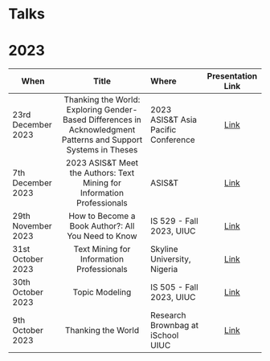 # Talks

# 2023

| When  |Title | Where     |  Presentation Link |
|----------|:-------------:|:------|:------:|
| 23rd December 2023 | Thanking the World: Exploring Gender- Based Differences in Acknowledgment Patterns and Support Systems in Theses |2023 ASIS&T Asia Pacific Conference| [Link](https://github.com/manika-lamba/talks/blob/main/2023/Thanking%20the%20World.pdf) 
| 7th December 2023 | 2023 ASIS&T Meet the Authors: Text Mining for Information Professionals | ASIS&T | [Link](https://github.com/manika-lamba/talks/blob/main/2023/Text%20Mining%20for%20Information%20Professionals.pdf)
| 29th November 2023 | How to Become a Book Author?: All You Need to Know | IS 529 - Fall 2023, UIUC| [Link](https://www.canva.com/design/DAF1jtPq0oA/bw3DOuM6IKnZR0MkvOJsVA/view?utm_content=DAF1jtPq0oA&utm_campaign=designshare&utm_medium=link&utm_source=editor)
| 31st October 2023 | Text Mining for Information Professionals  | Skyline University, Nigeria | [Link](https://www.canva.com/design/DAFynm0krd0/6iDdLBI4eGZ7jszsEM9Njg/edit?utm_content=DAFynm0krd0&utm_campaign=designshare&utm_medium=link2&utm_source=sharebutton) |
| 30th October 2023 | Topic Modeling | IS 505 - Fall 2023, UIUC| [Link](https://manika-lamba.github.io/talks/2023/topic-modeling/#/title-slide)|
| 9th October 2023 |  Thanking the World | Research Brownbag at iSchool UIUC | [Link](https://github.com/manika-lamba/talks/blob/main/2023/Research%20Brownbag/Thanking%20the%20World.pdf)





